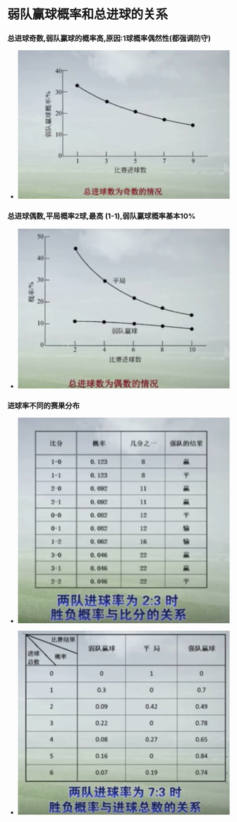 # 弱队赢球概率和总进球的关系


### 总进球奇数,弱队赢球的概率高,原因:1球概率偶然性(都强调防守)

  - ![](pic/1.png)


### 总进球偶数,平局概率2球,最高 (1-1),弱队赢球概率基本10%
- ![](pic/2.png)


### 进球率不同的赛果分布

- ![](pic/进球率2-3.png)


- ![](pic/进球率7-3.png)


